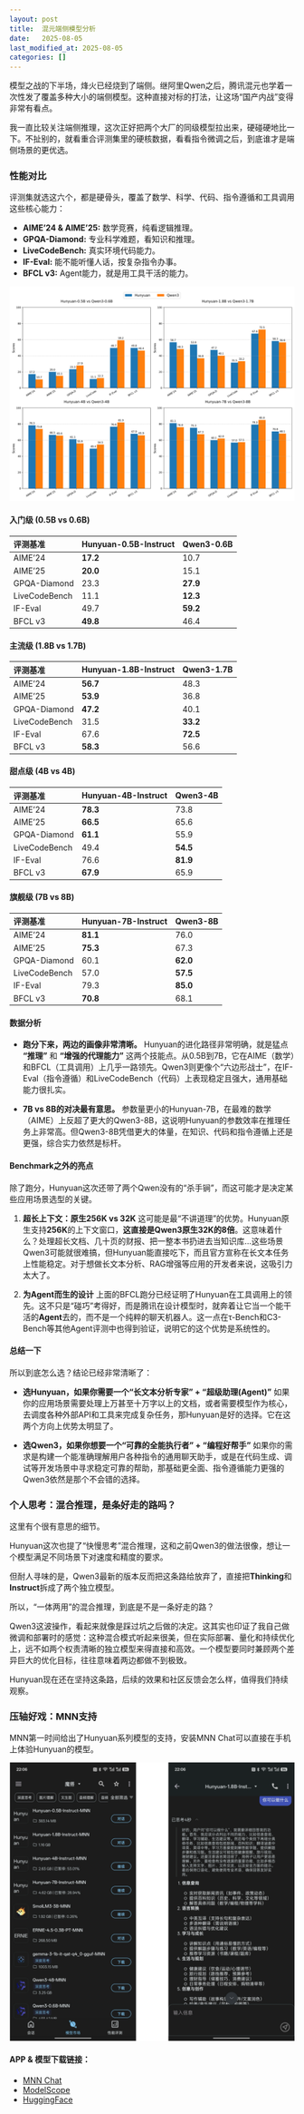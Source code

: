 ```yaml
---
layout: post
title:  混元端侧模型分析
date:   2025-08-05
last_modified_at: 2025-08-05
categories: []
---
```


模型之战的下半场，烽火已经烧到了端侧。继阿里Qwen之后，腾讯混元也学着一次性发了覆盖多种大小的端侧模型。这种直接对标的打法，让这场“国产内战”变得非常有看点。

我一直比较关注端侧推理，这次正好把两个大厂的同级模型拉出来，硬碰硬地比一下。不扯别的，就看重合评测集里的硬核数据，看看指令微调之后，到底谁才是端侧场景的更优选。

### **性能对比**

评测集就选这六个，都是硬骨头，覆盖了数学、科学、代码、指令遵循和工具调用这些核心能力：
*   **AIME’24 & AIME’25:** 数学竞赛，纯看逻辑推理。
*   **GPQA-Diamond:** 专业科学难题，看知识和推理。
*   **LiveCodeBench:** 真实环境代码能力。
*   **IF-Eval:** 能不能听懂人话，按复杂指令办事。
*   **BFCL v3:** Agent能力，就是用工具干活的能力。

![](/assets/images/hunyuan/hunyuan_qwen3.png)

#### **入门级 (0.5B vs 0.6B)**

| **评测基准** | **Hunyuan-0.5B-Instruct** | **Qwen3-0.6B** |
| :--- | :--- | :--- |
| AIME’24 | **17.2** | 10.7 |
| AIME’25 | **20.0** | 15.1 |
| GPQA-Diamond | 23.3 | **27.9** |
| LiveCodeBench | 11.1 | **12.3** |
| IF-Eval | 49.7 | **59.2** |
| BFCL v3 | **49.8** | 46.4 |

#### **主流级 (1.8B vs 1.7B)**

| **评测基准** | **Hunyuan-1.8B-Instruct** | **Qwen3-1.7B** |
| :--- | :--- | :--- |
| AIME’24 | **56.7** | 48.3 |
| AIME’25 | **53.9** | 36.8 |
| GPQA-Diamond | **47.2** | 40.1 |
| LiveCodeBench | 31.5 | **33.2** |
| IF-Eval | 67.6 | **72.5** |
| BFCL v3 | **58.3** | 56.6 |

#### **甜点级 (4B vs 4B)**

| **评测基准** | **Hunyuan-4B-Instruct** | **Qwen3-4B** |
| :--- | :--- | :--- |
| AIME’24 | **78.3** | 73.8 |
| AIME’25 | **66.5** | 65.6 |
| GPQA-Diamond | **61.1** | 55.9 |
| LiveCodeBench | 49.4 | **54.5** |
| IF-Eval | 76.6 | **81.9** |
| BFCL v3 | **67.9** | 65.9 |

#### **旗舰级 (7B vs 8B)**

| **评测基准** | **Hunyuan-7B-Instruct** | **Qwen3-8B** |
| :--- | :--- | :--- |
| AIME’24 | **81.1** | 76.0 |
| AIME’25 | **75.3** | 67.3 |
| GPQA-Diamond | 60.1 | **62.0** |
| LiveCodeBench | 57.0 | **57.5** |
| IF-Eval | 79.3 | **85.0** |
| BFCL v3 | **70.8** | 68.1 |


#### **数据分析**

*   **跑分下来，两边的画像非常清晰。** Hunyuan的进化路径非常明确，就是猛点 **“推理”** 和 **“增强的代理能力”** 这两个技能点。从0.5B到7B，它在AIME（数学）和BFCL（工具调用）上几乎一路领先。Qwen3则更像个“六边形战士”，在IF-Eval（指令遵循）和LiveCodeBench（代码）上表现稳定且强大，通用基础能力很扎实。

*   **7B vs 8B的对决最有意思。** 参数量更小的Hunyuan-7B，在最难的数学（AIME）上反超了更大的Qwen3-8B，这说明Hunyuan的参数效率在推理任务上非常高。但Qwen3-8B凭借更大的体量，在知识、代码和指令遵循上还是更强，综合实力依然是标杆。

#### **Benchmark之外的亮点**

除了跑分，Hunyuan这次还带了两个Qwen没有的“杀手锏”，而这可能才是决定某些应用场景选型的关键。

1.  **超长上下文：原生256K vs 32K**
    这可能是最“不讲道理”的优势。Hunyuan原生支持**256K**的上下文窗口，**这直接是Qwen3原生32K的8倍**。这意味着什么？处理超长文档、几十页的财报、把一整本书扔进去当知识库...这些场景Qwen3可能就很难搞，但Hunyuan能直接吃下，而且官方宣称在长文本任务上性能稳定。对于想做长文本分析、RAG增强等应用的开发者来说，这吸引力太大了。

2.  **为Agent而生的设计**
    上面的BFCL跑分已经证明了Hunyuan在工具调用上的领先。这不只是“碰巧”考得好，而是腾讯在设计模型时，就奔着让它当一个能干活的**Agent**去的，而不是一个纯粹的聊天机器人。这一点在τ-Bench和C3-Bench等其他Agent评测中也得到验证，说明它的这个优势是系统性的。

#### **总结一下**

所以到底怎么选？结论已经非常清晰了：

*   **选Hunyuan，如果你需要一个“长文本分析专家” + “超级助理(Agent)”**
    如果你的应用场景需要处理上万甚至十万字以上的文档，或者需要模型作为核心，去调度各种外部API和工具来完成复杂任务，那Hunyuan是好的选择。它在这两个方向上优势太明显了。

*   **选Qwen3，如果你想要一个“可靠的全能执行者” + “编程好帮手”**
    如果你的需求是构建一个能准确理解用户各种指令的通用聊天助手，或是在代码生成、调试等开发场景中寻求稳定可靠的帮助，那基础更全面、指令遵循能力更强的Qwen3依然是那个不会错的选择。

### **个人思考：混合推理，是条好走的路吗？**

这里有个很有意思的细节。

Hunyuan这次也提了“快慢思考”混合推理，这和之前Qwen3的做法很像，想让一个模型满足不同场景下对速度和精度的要求。

但耐人寻味的是，Qwen3最新的版本反而把这条路给放弃了，直接把**Thinking**和**Instruct**拆成了两个独立模型。

所以，“一体两用”的混合推理，到底是不是一条好走的路？

Qwen3这波操作，看起来就像是踩过坑之后做的决定。这其实也印证了我自己做微调和部署时的感觉：这种混合模式听起来很美，但在实际部署、量化和持续优化上，远不如两个权责清晰的独立模型来得直接和高效。一个模型要同时兼顾两个差异巨大的优化目标，往往意味着两边都做不到极致。

Hunyuan现在还在坚持这条路，后续的效果和社区反馈会怎么样，值得我们持续观察。

### 压轴好戏：MNN支持
MNN第一时间给出了Hunyuan系列模型的支持，安装MNN Chat可以直接在手机上体验Hunyuan的模型。

![](/assets/images/hunyuan/mnnchat.png)

#### APP & 模型下载链接：
- [MNN Chat](https://play.google.com/store/apps/details?id=com.alibaba.mnnllm.android.release)
- [ModelScope](https://modelscope.cn/collections/Hunyuan-MNN-f088ac18d5db4a)
- [HuggingFace](https://huggingface.co/collections/taobao-mnn/hunyuan-mnn-68907bf27f4073975a8a8df6)